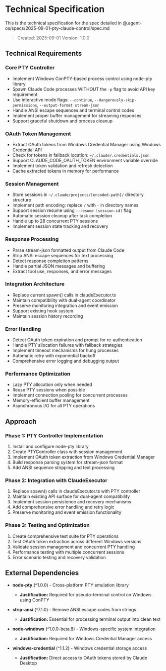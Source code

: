 # Technical Specification

This is the technical specification for the spec detailed in @.agent-os/specs/2025-09-01-pty-claude-control/spec.md

> Created: 2025-09-01
> Version: 1.0.0

## Technical Requirements

### Core PTY Controller
- Implement Windows ConPTY-based process control using node-pty library
- Spawn Claude Code processes WITHOUT the `-p` flag to avoid API key requirement
- Use interactive mode flags: `--continue`, `--dangerously-skip-permissions`, `--output-format stream-json`
- Handle ANSI escape sequences and terminal control codes
- Implement proper buffer management for streaming responses
- Support graceful shutdown and process cleanup

### OAuth Token Management
- Extract OAuth tokens from Windows Credential Manager using Windows Credential API
- Check for tokens in fallback location: `~/.claude/.credentials.json`
- Support CLAUDE_CODE_OAUTH_TOKEN environment variable override
- Implement token validation and refresh detection
- Cache extracted tokens in memory for performance

### Session Management
- Store sessions in `~/.claude/projects/[encoded-path]/` directory structure
- Implement path encoding: replace `/` with `-` in directory names
- Support session resume using `--resume [session-id]` flag
- Automatic session cleanup after task completion
- Handle up to 28 concurrent PTY sessions
- Implement session state tracking and recovery

### Response Processing
- Parse stream-json formatted output from Claude Code
- Strip ANSI escape sequences for text processing
- Detect response completion patterns
- Handle partial JSON messages and buffering
- Extract tool use, responses, and error messages

### Integration Architecture
- Replace current spawn() calls in claudeExecutor.ts
- Maintain compatibility with dual-agent coordinator
- Preserve monitoring integration and event emission
- Support existing hook system
- Maintain session history recording

### Error Handling
- Detect OAuth token expiration and prompt for re-authentication
- Handle PTY allocation failures with fallback strategies
- Implement timeout mechanisms for hung processes
- Automatic retry with exponential backoff
- Comprehensive error logging and debugging output

### Performance Optimization
- Lazy PTY allocation only when needed
- Reuse PTY sessions when possible
- Implement connection pooling for concurrent processes
- Memory-efficient buffer management
- Asynchronous I/O for all PTY operations

## Approach

### Phase 1: PTY Controller Implementation
1. Install and configure node-pty library
2. Create PTYController class with session management
3. Implement OAuth token extraction from Windows Credential Manager
4. Build response parsing system for stream-json format
5. Add ANSI sequence stripping and text processing

### Phase 2: Integration with ClaudeExecutor
1. Replace spawn() calls in claudeExecutor.ts with PTY controller
2. Maintain existing API surface for dual-agent compatibility
3. Implement session persistence and recovery mechanisms
4. Add comprehensive error handling and retry logic
5. Preserve monitoring and event emission functionality

### Phase 3: Testing and Optimization
1. Create comprehensive test suite for PTY operations
2. Test OAuth token extraction across different Windows versions
3. Validate session management and concurrent PTY handling
4. Performance testing with multiple concurrent sessions
5. Error scenario testing and recovery validation

## External Dependencies

- **node-pty** (^1.0.0) - Cross-platform PTY emulation library
  - **Justification:** Required for pseudo-terminal control on Windows using ConPTY
  
- **strip-ansi** (^7.1.0) - Remove ANSI escape codes from strings
  - **Justification:** Essential for processing terminal output into clean text
  
- **node-windows** (^1.0.0-beta.8) - Windows-specific system integration
  - **Justification:** Required for Windows Credential Manager access

- **windows-credential** (^1.1.2) - Windows credential storage access
  - **Justification:** Direct access to OAuth tokens stored by Claude Desktop